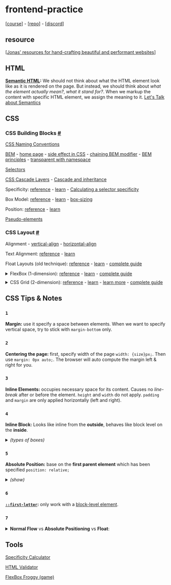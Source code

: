 # frontend-practice

[[course](https://www.udemy.com/course/design-and-develop-a-killer-website-with-html5-and-css3/?referralCode=93317126211B2A500938)] - [[repo](https://github.com/jonasschmedtmann/html-css-course)] - [[discord](https://discord.gg/uhMkpf4)]

## resource

[[Jonas' resources for hand-crafting
beautiful and performant websites](http://codingheroes.io/resources/)]

## HTML

**[Semantic HTML](https://www.w3schools.com/html/html5_semantic_elements.asp):** We should not think about what the HTML element look like as it is rendered on the page. But instead, we should think about _what the element actually mean?_, _what it stand for?_. When we markup the content with specific HTML element, we assign the meaning to it. [Let's Talk about Semantics](https://html5doctor.com/lets-talk-about-semantics/)

## CSS

### CSS Building Blocks [#](https://developer.mozilla.org/en-US/docs/Learn/CSS/Building_blocks)

[CSS Naming Conventions](https://www.freecodecamp.org/news/css-naming-conventions-that-will-save-you-hours-of-debugging-35cea737d849/)

[BEM](https://css-tricks.com/bem-101/) - [home page](https://en.bem.info/) - [side effect in CSS](http://philipwalton.com/articles/side-effects-in-css/) - [chaining BEM modifier](http://webuild.envato.com/blog/chainable-bem-modifiers/) - [BEM principles](http://www.smashingmagazine.com/2012/04/16/a-new-front-end-methodology-bem/) - [transparent with namespace](https://csswizardry.com/2015/03/more-transparent-ui-code-with-namespaces/)

[Selectors](https://www.w3.org/TR/selectors-3/#selector)

[CSS Cascade Layers](https://css-tricks.com/css-cascade-layers/) - [Cascade and inheritance](https://developer.mozilla.org/en-US/docs/Learn/CSS/Building_blocks/Cascade_and_inheritance)

Specificity: [reference](https://developer.mozilla.org/en-US/docs/Web/CSS/Specificity) - [learn](https://css-tricks.com/specifics-on-css-specificity/) - [Calculating a selector specificity](https://www.w3.org/TR/selectors-3/#specificity)

Box Model: [reference](https://developer.mozilla.org/en-US/docs/Web/CSS/CSS_Box_Model/Introduction_to_the_CSS_box_model) - [learn](https://developer.mozilla.org/en-US/docs/Learn/CSS/Building_blocks/The_box_model) - [box-sizing](https://developer.mozilla.org/en-US/docs/Web/CSS/box-sizing)

Position: [reference](https://developer.mozilla.org/en-US/docs/Web/CSS/position) - [learn](https://css-tricks.com/almanac/properties/p/position/)

[Pseudo-elements](https://developer.mozilla.org/en-US/docs/Web/CSS/Pseudo-elements)

### CSS Layout [#](https://developer.mozilla.org/en-US/docs/Learn/CSS/CSS_layout)

Alignment - [vertical-align](https://developer.mozilla.org/en-US/docs/Web/CSS/vertical-align) - [horizontal-align](https://css-tricks.com/centering-css-complete-guide/)

Text Alignment: [reference](https://developer.mozilla.org/en-US/docs/Web/CSS/text-align) - [learn](https://css-tricks.com/almanac/properties/t/text-align/)

Float Layouts (old technique): [reference](https://developer.mozilla.org/en-US/docs/Web/CSS/float) - [learn](https://developer.mozilla.org/en-US/docs/Learn/CSS/CSS_layout/Floats) - [complete guide](https://css-tricks.com/all-about-floats/)

<details style="margin-bottom: 10px;">
 <summary>FlexBox (1-dimension): <a href="https://developer.mozilla.org/en-US/docs/Web/CSS/CSS_Flexible_Box_Layout/Basic_Concepts_of_Flexbox">reference</a> - <a href="https://developer.mozilla.org/en-US/docs/Learn/CSS/CSS_layout/Flexbox">learn</a> - <a href="https://css-tricks.com/snippets/css/a-guide-to-flexbox/">complete guide</a></summary>
 <img src="./docs/css-flexbox-poster.png" alt="css-flexbox-poster.png">
</details>

<details style="margin-bottom: 10px">
 <summary>CSS Grid  (2-dimension): <a href="https://developer.mozilla.org/en-US/docs/Web/CSS/CSS_Grid_Layout">reference</a> - <a href="https://developer.mozilla.org/en-US/docs/Learn/CSS/CSS_layout/Grids">learn</a> - <a href="https://learncssgrid.com/">learn more</a> - <a href="https://css-tricks.com/snippets/css/complete-guide-grid/">complete guide</a></summary>
 <img src="./docs/css-grid-poster.png" alt="css-grid-poster">
</details>

## CSS Tips & Notes

### `1`

**Margin:** use it specify a space between elements. When we want to specify vertical space, try to stick with `margin-bottom` only.

### `2`

**Centering the page:** first, specify width of the page `width: {size}px;`. Then use `margin: 0px auto;`. The browser will auto compute the margin left & right for you.

### `3`

**Inline Elements:** occupies necessary space for its content. Causes no _line-break_ after or before the element. `height` and `width` do not apply. `padding` and `margin` are only applied horizontally (left and right).

### `4`

**Inline Block:** Looks like inline from the **outside**, behaves like block level on the **inside**.

<details style="margin-bottom: 10px">
 <summary><i>(types of boxes)</i></summary>
 <img src="./docs/types-of-boxes.png" alt="types-of-boxes">
</details>

### `5`

**Absolute Position:** base on the **first parent element** which has been specified `position: relative;`

<details style="margin-bottom: 10px">
 <summary><i>(show)</i></summary>
 <img src="./docs/absolute-positioning.png" alt="absolute-positioning">
</details>

### `6`

**[`::first-letter`](https://developer.mozilla.org/en-US/docs/Web/CSS/::first-letter):** only work with a [block-level element](https://developer.mozilla.org/en-US/docs/Web/CSS/Visual_formatting_model#block-level_elements_and_block_boxes).

### `7`

<details style="margin-bottom: 10px">
 <summary><strong>Normal Flow</strong> vs <strong>Absolute Positioning</strong> vs <strong>Float</strong>:</summary>
 <img src="./docs/normal-absolute-float.png" alt="normal-absolute-float">
</details>

## Tools

[Specificity Calculator](https://specificity.keegan.st/)

[HTML Validator](https://validator.w3.org/)

[FlexBox Froggy (game)](https://flexboxfroggy.com/)
